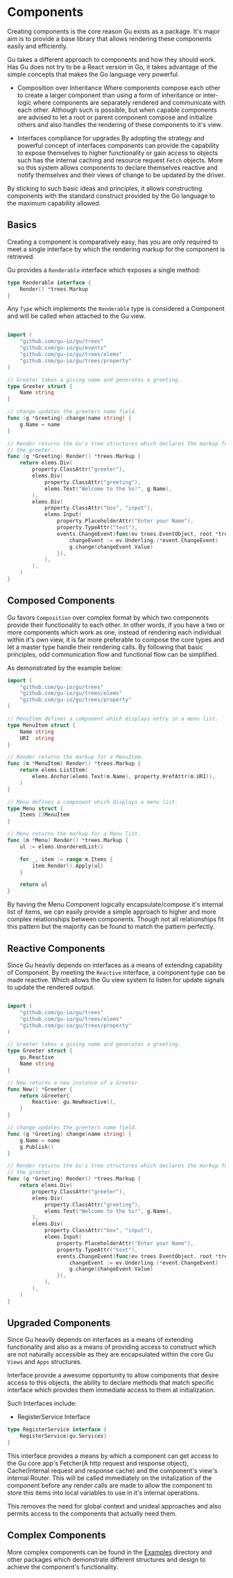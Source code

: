 Components
==========

Creating components is the core reason Gu exists as a package. It's major aim is to provide a base library that allows rendering these components easily and efficiently.

Gu takes a different approach to components and how they should work. Has Gu does not try to be a React version in Go, it takes advantage of the simple concepts that makes the Go language very powerful.

-	Composition over Inheritance Where components compose each other to create a larger component than using a form of inheritance or inter-logic where components are separately rendered and communicate with each other. Although such is possible, but when capable components are advised to let a root or parent component compose and initialize others and also handles the rendering of these components to it's view.

-	Interfaces compliance for upgrades By adopting the strategy and powerful concept of interfaces components can provide the capability to expose themselves to higher functionality or gain access to objects such has the internal caching and resource request `Fetch` objects. More so this system allows components to declare themselves reactive and notify themselves and their views of change to be updated by the driver.

By sticking to such basic ideas and principles, it allows constructing components with the standard construct provided by the Go language to the maximum capability allowed.

Basics
------

Creating a component is comparatively easy, has you are only required to meet a single interface by which the rendering markup for the component is retrieved.

Gu provides a `Renderable` interface which exposes a single method:

```go
type Renderable interface {
	Render() *trees.Markup
}
```

Any `Type` which implements the `Renderable` type is considered a Component and will be called when attached to the Gu view.

```go

import (
	"github.com/gu-io/gu/trees"
	"github.com/gu-io/gu/events"
	"github.com/gu-io/gu/trees/elems"
	"github.com/gu-io/gu/trees/property"
)

// Greeter takes a giving name and generates a greeting.
type Greeter struct {
	Name string
}

// change updates the greeters name field.
func (g *Greeting) change(name string) {
	g.Name = name
}

// Render returns the Gu's tree structures which declares the markup for
// the greeter.
func (g *Greeting) Render() *trees.Markup {
	return elems.Div(
		property.ClassAttr("greeter"),
		elems.Div(
			property.ClassAttr("greeting"),
			elems.Text("Welcome to the %s!", g.Name),
		),
		elems.Div(
			property.ClassAttr("box", "input"),
			elems.Input(
				property.PlaceholderAttr("Enter your Name"),
				property.TypeAttr("text"),
				events.ChangeEvent(func(ev trees.EventObject, root *trees.Markup) {
					changeEvent := ev.Underling.(*event.ChangeEvent)
					g.change(changeEvent.Value)
				}),
			),
		),
	)
}
```

Composed Components
-------------------

Gu favors `Composition` over complex format by which two components provide their functionality to each other. In other words, if you have a two or more components which work as one, instead of rendering each individual within it's own view, it is far more preferable to compose the core types and let a master type handle their rendering calls. By following that basic principles, odd communication flow and functional flow can be simplified.

As demonstrated by the example below:

```go
import (
	"github.com/gu-io/gu/trees"
	"github.com/gu-io/gu/trees/elems"
	"github.com/gu-io/gu/trees/property"
)

// MenuItem defines a component which displays entry in a menu list.
type MenuItem struct {
	Name string
	URI  string
}

// Render returns the markup for a MenuItem.
func (m *MenuItem) Render() *trees.Markup {
	return elems.ListItem(
		elems.Anchor(elems.Text(m.Name), property.HrefAttr(m.URI)),
	)
}

// Menu defines a component which displays a menu list.
type Menu struct {
	Items []MenuItem
}

// Menu returns the markup for a Menu list.
func (m *Menu) Render() *trees.Markup {
	ul := elems.UnorderedList()

	for _, item := range m.Items {
		item.Render().Apply(ul)
	}

	return ul
}

```

By having the Menu Component logically encapsulate/compose it's internal list of items, we can easily provide a simple approach to higher and more complex relationships between components. Though not all relationships fit this pattern but the majority can be found to match the pattern perfectly.

Reactive Components
-------------------

Since Gu heavily depends on interfaces as a means of extending capability of Component. By meeting the `Reactive` interface, a component type can be made reactive. Which allows the Gu view system to listen for update signals to update the rendered output.

```go

import (
	"github.com/gu-io/gu/trees"
	"github.com/gu-io/gu/trees/elems"
	"github.com/gu-io/gu/trees/property"
)

// Greeter takes a giving name and generates a greeting.
type Greeter struct {
	gu.Reactive
	Name string
}

// New returns a new instance of a Greeter.
func New() *Greeter {
	return &Greeter{
		Reactive: gu.NewReactive(),
	}
}

// change updates the greeters name field.
func (g *Greeting) change(name string) {
	g.Name = name
	g.Publish()
}

// Render returns the Gu's tree structures which declares the markup for
// the greeter.
func (g *Greeting) Render() *trees.Markup {
	return elems.Div(
		property.ClassAttr("greeter"),
		elems.Div(
			property.ClassAttr("greeting"),
			elems.Text("Welcome to the %s!", g.Name),
		),
		elems.Div(
			property.ClassAttr("box", "input"),
			elems.Input(
				property.PlaceholderAttr("Enter your Name"),
				property.TypeAttr("text"),
				events.ChangeEvent(func(ev trees.EventObject, root *trees.Markup) {
					changeEvent := ev.Underling.(*event.ChangeEvent)
					g.change(changeEvent.Value)
				}),
			),
		),
	)
}
```

Upgraded Components
-------------------

Since Gu heavily depends on interfaces as a means of extending functionality and also as a means of providing access to construct which are not naturally accessible as they are encapsulated within the core Gu `Views` and `Apps` structures.

Interface provide a awesome opportunity to allow components that desire access to this objects, the ability to declare methods that match specific interface which provides them immediate access to them at initialization.

Such Interfaces include:

-	RegisterService Interface

```go
type RegisterService interface {
	RegisterService(gu.Services)
}
```

This interface provides a means by which a component can get access to the Gu core app's Fetcher(A http request and response object), Cache(Internal request and response cache) and the component's view's internal Router. This will be called immediately on the initalization of the component before any render calls are made to allow the component to store this items into local variables to use in it's internal operations.

This removes the need for global context and unideal approaches and also permits access to the components that actually need them.

Complex Components
------------------

More complex components can be found in the [Examples](../../examples) directory and other packages which demonstrate different structures and design to achieve the component's functionality.

